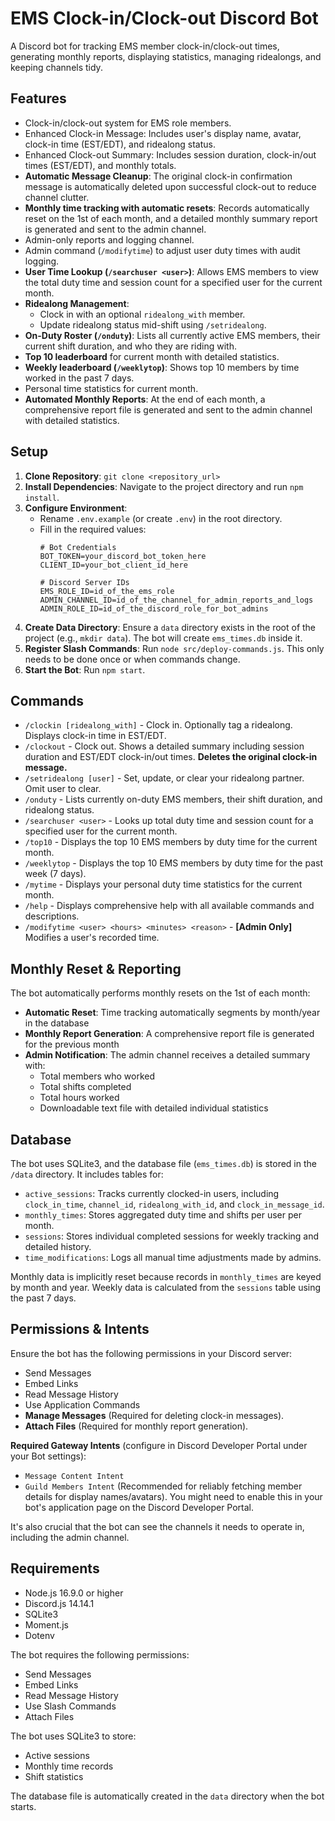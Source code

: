 # EMS Clock-in/Clock-out Discord Bot

A Discord bot for tracking EMS member clock-in/clock-out times, generating monthly reports, displaying statistics, managing ridealongs, and keeping channels tidy.

## Features

- Clock-in/clock-out system for EMS role members.
- Enhanced Clock-in Message: Includes user's display name, avatar, clock-in time (EST/EDT), and ridealong status.
- Enhanced Clock-out Summary: Includes session duration, clock-in/out times (EST/EDT), and monthly totals.
- **Automatic Message Cleanup**: The original clock-in confirmation message is automatically deleted upon successful clock-out to reduce channel clutter.
- **Monthly time tracking with automatic resets**: Records automatically reset on the 1st of each month, and a detailed monthly summary report is generated and sent to the admin channel.
- Admin-only reports and logging channel.
- Admin command (`/modifytime`) to adjust user duty times with audit logging.
- **User Time Lookup (`/searchuser <user>`)**: Allows EMS members to view the total duty time and session count for a specified user for the current month.
- **Ridealong Management**:
    - Clock in with an optional `ridealong_with` member.
    - Update ridealong status mid-shift using `/setridealong`.
- **On-Duty Roster (`/onduty`)**: Lists all currently active EMS members, their current shift duration, and who they are riding with.
- **Top 10 leaderboard** for current month with detailed statistics.
- **Weekly leaderboard (`/weeklytop`)**: Shows top 10 members by time worked in the past 7 days.
- Personal time statistics for current month.
- **Automated Monthly Reports**: At the end of each month, a comprehensive report file is generated and sent to the admin channel with detailed statistics.

## Setup

1.  **Clone Repository**: `git clone <repository_url>`
2.  **Install Dependencies**: Navigate to the project directory and run `npm install`.
3.  **Configure Environment**: 
    *   Rename `.env.example` (or create `.env`) in the root directory.
    *   Fill in the required values:
        ```env
        # Bot Credentials
        BOT_TOKEN=your_discord_bot_token_here
        CLIENT_ID=your_bot_client_id_here

        # Discord Server IDs
        EMS_ROLE_ID=id_of_the_ems_role
        ADMIN_CHANNEL_ID=id_of_the_channel_for_admin_reports_and_logs
        ADMIN_ROLE_ID=id_of_the_discord_role_for_bot_admins
        ```
4.  **Create Data Directory**: Ensure a `data` directory exists in the root of the project (e.g., `mkdir data`). The bot will create `ems_times.db` inside it.
5.  **Register Slash Commands**: Run `node src/deploy-commands.js`. This only needs to be done once or when commands change.
6.  **Start the Bot**: Run `npm start`.

## Commands

-   `/clockin [ridealong_with]` - Clock in. Optionally tag a ridealong. Displays clock-in time in EST/EDT.
-   `/clockout` - Clock out. Shows a detailed summary including session duration and EST/EDT clock-in/out times. **Deletes the original clock-in message.**
-   `/setridealong [user]` - Set, update, or clear your ridealong partner. Omit user to clear.
-   `/onduty` - Lists currently on-duty EMS members, their shift duration, and ridealong status.
-   `/searchuser <user>` - Looks up total duty time and session count for a specified user for the current month.
-   `/top10` - Displays the top 10 EMS members by duty time for the current month.
-   `/weeklytop` - Displays the top 10 EMS members by duty time for the past week (7 days).
-   `/mytime` - Displays your personal duty time statistics for the current month.
-   `/help` - Displays comprehensive help with all available commands and descriptions.
-   `/modifytime <user> <hours> <minutes> <reason>` - **[Admin Only]** Modifies a user's recorded time.

## Monthly Reset & Reporting

The bot automatically performs monthly resets on the 1st of each month:
- **Automatic Reset**: Time tracking automatically segments by month/year in the database
- **Monthly Report Generation**: A comprehensive report file is generated for the previous month
- **Admin Notification**: The admin channel receives a detailed summary with:
  - Total members who worked
  - Total shifts completed
  - Total hours worked
  - Downloadable text file with detailed individual statistics

## Database

The bot uses SQLite3, and the database file (`ems_times.db`) is stored in the `/data` directory. It includes tables for:
-   `active_sessions`: Tracks currently clocked-in users, including `clock_in_time`, `channel_id`, `ridealong_with_id`, and `clock_in_message_id`.
-   `monthly_times`: Stores aggregated duty time and shifts per user per month.
-   `sessions`: Stores individual completed sessions for weekly tracking and detailed history.
-   `time_modifications`: Logs all manual time adjustments made by admins.

Monthly data is implicitly reset because records in `monthly_times` are keyed by month and year. Weekly data is calculated from the `sessions` table using the past 7 days.

## Permissions & Intents

Ensure the bot has the following permissions in your Discord server:
-   Send Messages
-   Embed Links
-   Read Message History
-   Use Application Commands
-   **Manage Messages** (Required for deleting clock-in messages).
-   **Attach Files** (Required for monthly report generation).

**Required Gateway Intents** (configure in Discord Developer Portal under your Bot settings):
-   `Message Content Intent`
-   `Guild Members Intent` (Recommended for reliably fetching member details for display names/avatars). You might need to enable this in your bot's application page on the Discord Developer Portal.

It's also crucial that the bot can see the channels it needs to operate in, including the admin channel.

## Requirements

- Node.js 16.9.0 or higher
- Discord.js 14.14.1
- SQLite3
- Moment.js
- Dotenv

The bot requires the following permissions:
- Send Messages
- Embed Links
- Read Message History
- Use Slash Commands
- Attach Files

The bot uses SQLite3 to store:
- Active sessions
- Monthly time records
- Shift statistics

The database file is automatically created in the `data` directory when the bot starts. 